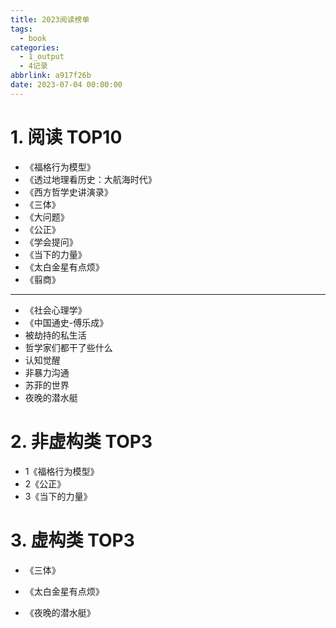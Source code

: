 ```yaml
---
title: 2023阅读榜单
tags:
  - book
categories:
  - 1_output
  - 4记录
abbrlink: a917f26b
date: 2023-07-04 00:00:00
---
```


# 1.  阅读 TOP10

+ 《福格行为模型》
+ 《透过地理看历史：大航海时代》
+ 《西方哲学史讲演录》
+ 《三体》
+ 《大问题》
+ 《公正》
+ 《学会提问》
+ 《当下的力量》
+ 《太白金星有点烦》
+ 《翦商》

---

+ 《社会心理学》
+ 《中国通史-傅乐成》
+ 被劫持的私生活
+ 哲学家们都干了些什么
+ 认知觉醒
+ 非暴力沟通
+ 苏菲的世界
+ 夜晚的潜水艇



# 2. 非虚构类 TOP3

+ 1《福格行为模型》
+ 2《公正》
+ 3《当下的力量》



# 3. 虚构类 TOP3

+ 《三体》

+ 《太白金星有点烦》

+ 《夜晚的潜水艇》

  
